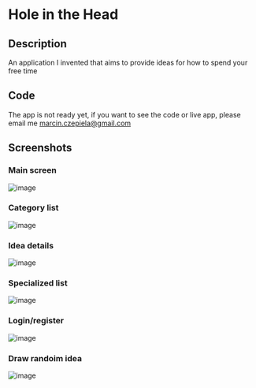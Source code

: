 # Hole in the Head 

## Description
An application I invented that aims to provide ideas for how to spend your free time

## Code
The app is not ready yet, if you want to see the code or live app, please email me
[marcin.czepiela@gmail.com](marcin.czepiela@gmail.com)

## Screenshots

### Main screen
![image](https://github.com/CzepiM200/hole-in-the-head-public/assets/16826668/c0b1f0cf-cfac-4dbe-aeeb-fe2530f9ccff)
### Category list
![image](https://github.com/CzepiM200/hole-in-the-head-public/assets/16826668/16e63297-1d39-4efb-866a-d7357dd44d76)
### Idea details
![image](https://github.com/CzepiM200/hole-in-the-head-public/assets/16826668/f7b17146-a7c2-4df8-ba7c-8c89d0264004)
### Specialized list
![image](https://github.com/CzepiM200/hole-in-the-head-public/assets/16826668/bc3704b6-1c10-412b-86fc-edbf70d5187c)
### Login/register
![image](https://github.com/CzepiM200/hole-in-the-head-public/assets/16826668/2cb65f4d-cf9c-4d0b-ac94-52b0f3ba3943)
### Draw randoim idea
![image](https://github.com/CzepiM200/hole-in-the-head-public/assets/16826668/0eb63148-8c7f-4daf-bd19-56923d2b4125)
